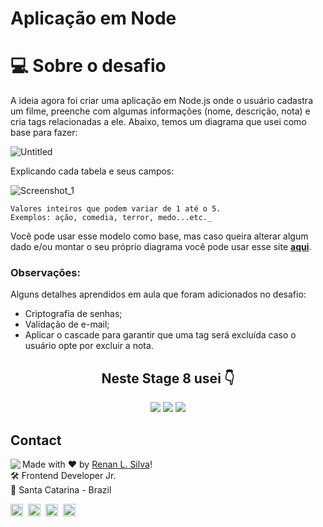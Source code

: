 # Aplicação em Node

# 💻 Sobre o desafio

A ideia agora foi criar uma aplicação em Node.js onde o usuário cadastra um filme, preenche com algumas informações (nome, descrição, nota) e cria tags relacionadas a ele.
Abaixo, temos um diagrama que usei como base para fazer:

![Untitled](https://user-images.githubusercontent.com/101990719/181934462-203754aa-25d6-435c-9751-7203cc17f41d.png)

Explicando cada tabela e seus campos:

![Screenshot_1](https://user-images.githubusercontent.com/101990719/181934545-35d6be72-9531-4533-bb9f-b9ac4e00f963.png)

```
Valores inteiros que podem variar de 1 até o 5.
Exemplos: ação, comedia, terror, medo...etc._
```

Você pode usar esse modelo como base, mas caso queira alterar algum dado e/ou montar o seu próprio diagrama você pode usar esse site [**aqui**](https://drawsql.app/home).

### **Observações:**

Alguns detalhes aprendidos em aula que foram adicionados no desafio:

- Criptografia de senhas;
- Validação de e-mail;
- Aplicar o cascade para garantir que uma tag será excluída caso o usuário opte por excluir a nota.

<h2 align="center">Neste Stage 8 usei 👇</h2>

<div align="center">

<img src="https://cdn.jsdelivr.net/gh/devicons/devicon/icons/sqlite/sqlite-original-wordmark.svg" />
<img src="https://cdn.jsdelivr.net/gh/devicons/devicon/icons/nodejs/nodejs-original.svg" />
<img src="https://cdn.jsdelivr.net/gh/devicons/devicon/icons/javascript/javascript-original.svg" />
                    
</div>

## Contact

<img align="left" src="https://avatars.githubusercontent.com/renyzeraa?size=100">

Made with ❤️ by [Renan L. Silva](https://github.com/renyzeraa)! <br>
🛠 Frontend Developer Jr. <br>
📍 Santa Catarina - Brazil <br>

<a href="https://www.linkedin.com/in/renyzeraa" target="_blank"><img src="https://img.shields.io/badge/LinkedIn-0077B5?style=flat&logo=linkedin&logoColor=white" alt="LinkedIn Badge" height="20"></a>&nbsp;
<a href="mailto:renansilvaytb@gmail.com" target="_blank"><img src="https://img.shields.io/badge/Gmail-D14836?style=flat&logo=gmail&logoColor=white" alt="Gmail Badge" height="20"></a>&nbsp;
<a href="#"><img src="https://img.shields.io/badge/Discord-%237289DA.svg?logo=discord&logoColor=white" title="renan_s#7826" alt="Discord Badge" height="20"></a>&nbsp;
<a href="https://www.github.com/renyzeraa" target="_blank"><img src="https://img.shields.io/badge/GitHub-100000?style=flat&logo=github&logoColor=white" alt="GitHub Badge" height="20"></a>&nbsp;

<br clear="left"/>
